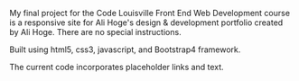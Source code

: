 My final project for the Code Louisville Front End Web Development course is a responsive site for Ali Hoge's design & development portfolio created by Ali Hoge. There are no special instructions.

Built using html5, css3, javascript, and Bootstrap4 framework.


The current code incorporates placeholder links and text. 
